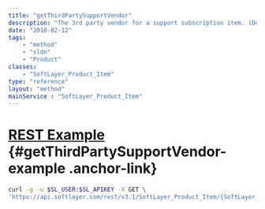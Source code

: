 ```yaml
---
title: "getThirdPartySupportVendor"
description: "The 3rd party vendor for a support subscription item. (Deprecated)"
date: "2018-02-12"
tags:
    - "method"
    - "sldn"
    - "Product"
classes:
    - "SoftLayer_Product_Item"
type: "reference"
layout: "method"
mainService : "SoftLayer_Product_Item"
---
```


# [REST Example](#getThirdPartySupportVendor-example) <a href="/article/rest/"><i class="fas fa-question"></i></a> {#getThirdPartySupportVendor-example .anchor-link} 
```bash
curl -g -u $SL_USER:$SL_APIKEY -X GET \
'https://api.softlayer.com/rest/v3.1/SoftLayer_Product_Item/{SoftLayer_Product_ItemID}/getThirdPartySupportVendor'
```
